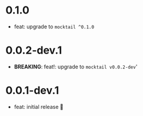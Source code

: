 # 0.1.0

- feat: upgrade to `mocktail ^0.1.0`

# 0.0.2-dev.1

- **BREAKING**: feat!: upgrade to `mocktail v0.0.2-dev`'

# 0.0.1-dev.1

- feat: initial release 🎉
